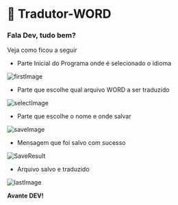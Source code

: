 # :rocket: Tradutor-WORD
### Fala Dev, tudo bem?
Veja como ficou a seguir 

- Parte Inicial do Programa onde é selecionado o idioma 

![firstImage](https://github.com/PedroHBO/Tradutor-WORD/assets/66649954/2cdfb25f-c125-470e-be5b-a327c6b94887)

- Parte que escolhe qual arquivo WORD a ser traduzido 

![selectImage](https://github.com/PedroHBO/Tradutor-WORD/assets/66649954/88fee388-4370-4204-8b24-512f72507c51)

- Parte que escolhe o nome e onde salvar 

![saveImage](https://github.com/PedroHBO/Tradutor-WORD/assets/66649954/a76a40a5-50ec-4079-ac57-f37870303abd)

- Mensagem que foi salvo com sucesso 

![SaveResult](https://github.com/PedroHBO/Tradutor-WORD/assets/66649954/1991e0e3-ff8f-4a62-9ebe-024b6a401726)

- Arquivo salvo e traduzido 

![lastImage](https://github.com/PedroHBO/Tradutor-WORD/assets/66649954/551c1fa5-a4e2-4faa-b350-06a87b22d190)


**Avante DEV!**

